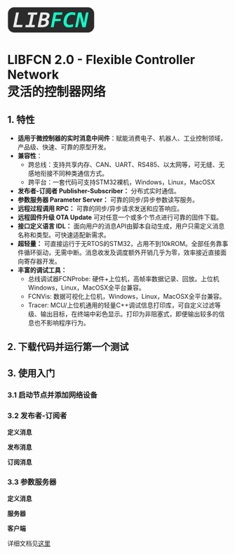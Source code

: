 <img src="docs/img/libfcn.png" width="200" />  

# LIBFCN 2.0 - Flexible Controller Network<br>灵活的控制器网络 

## 1. 特性  
- **适用于微控制器的实时消息中间件**：赋能消费电子、机器人、工业控制领域，产品级、快速、可靠的原型开发。<br>
- **兼容性**：<br>
    - 跨总线：支持共享内存、CAN、UART、RS485、以太网等，可无缝、无感地衔接不同种类通信方式。<br>
    - 跨平台：一套代码可支持STM32裸机，Windows，Linux，MacOSX
- **发布者-订阅者 Publisher-Subscriber：** 分布式实时通信。
- **参数服务器 Parameter Server：** 可靠的同步/异步参数读写服务。
- **远程过程调用 RPC：** 可靠的同步/异步请求发送和应答响应。
- **远程固件升级 OTA Update** 可对任意一个或多个节点进行可靠的固件下载。
- **接口定义语言 IDL：** 面向用户的消息API由脚本自动生成，用户只需定义消息名称和类型。可快速适配新需求。
- **超轻量：** 可直接运行于无RTOS的STM32，占用不到10kROM。全部任务靠事件循环驱动，无需中断。消息收发及调度额外开销几乎为零，效率接近直接面向寄存器开发。
- **丰富的调试工具：** 
    - 总线调试器FCNProbe: 硬件+上位机，高帧率数据记录、回放。上位机Windows，Linux，MacOSX全平台兼容。
    - FCNVis: 数据可视化上位机，Windows，Linux，MacOSX全平台兼容。
    - Tracer: MCU/上位机通用的轻量C++调试信息打印库，可自定义过滤等级、输出目标，在终端中彩色显示。打印为非阻塞式，即便输出较多的信息也不影响程序行为。


## 2. 下载代码并运行第一个测试

## 3. 使用入门
### 3.1 启动节点并添加网络设备

### 3.2 发布者-订阅者
**定义消息**

**发布消息**

**订阅消息**

### 3.3 参数服务器
**定义消息**

**服务器**

**客户端**


详细文档见[这里](docs/doxygen/html/index.html) 